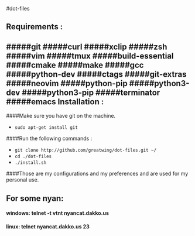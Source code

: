 #dot-files


Requirements : 
-------------------------
#####git 
#####curl 
#####xclip 
#####zsh 
#####vim 
#####tmux 
#####build-essential 
#####cmake 
#####make 
#####gcc 
#####python-dev 
#####ctags 
#####git-extras 
#####neovim 
#####python-pip 
#####python3-dev 
#####python3-pip 
#####terminator 
#####emacs
Installation :
-------------------------
####Make sure you have git on the machine.
- `sudo apt-get install git`

####Run the following commands :
- `git clone http://github.com/greatwing/dot-files.git ~/`
- `cd ./dot-files`
- `./install.sh`

####Those are my configurations and my preferences and are used for my personal use.

For some nyan:
--------------------------
#### windows: telnet -t vtnt nyancat.dakko.us
#### linux: telnet nyancat.dakko.us 23
